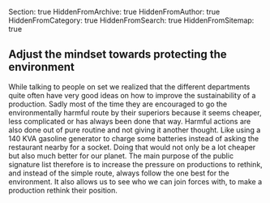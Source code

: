 Section: true
HiddenFromArchive: true
HiddenFromAuthor: true
HiddenFromCategory: true
HiddenFromSearch: true
HiddenFromSitemap: true

## Adjust the mindset towards protecting the environment

While talking to people on set we realized that the different departments quite often have very good ideas on how to improve the sustainability of a production. Sadly most of the time they are encouraged to go the environmentally harmful route by their superiors because it seems cheaper, less complicated or has always been done that way. Harmful actions are also done out of pure routine and not giving it another thought. Like using a 140 KVA gasoline generator to charge some batteries instead of asking the restaurant nearby for a socket. Doing that would not only be a lot cheaper but also much better for our planet. The main purpose of the public signature list therefore is to increase the pressure on productions to rethink, and instead of the simple route, always follow the one best for the environment. It also allows us to see who we can join forces with, to make a production rethink their position.
